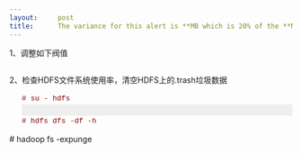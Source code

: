```yaml
---
layout:     post
title:      The variance for this alert is **MB which is 20% of the **MB average (**MB is the limit)
---
```

<div id="article_content" class="article_content clearfix csdn-tracking-statistics" data-pid="blog" data-mod="popu_307" data-dsm="post">
								            <link rel="stylesheet" href="https://csdnimg.cn/release/phoenix/template/css/ck_htmledit_views-f76675cdea.css">
						<div class="htmledit_views" id="content_views">
                
<p>1、调整如下阀值</p>
<p><img src="https://img-blog.csdn.net/20170901093138304?watermark/2/text/aHR0cDovL2Jsb2cuY3Nkbi5uZXQvWmhvdXl1YW5MaW5saQ==/font/5a6L5L2T/fontsize/400/fill/I0JBQkFCMA==/dissolve/70/gravity/Center" alt=""></p>
<p>2、检查HDFS文件系统使用率，清空HDFS上的.trash垃圾数据</p>
<p></p>
<ol style="color:rgb(51,51,51);font-family:Menlo, Monaco, Consolas, 'Courier New', monospace;font-size:13px;"><li class="L0" style="line-height:20px;list-style-type:none;"><span class="com" style="color:rgb(136,0,0);"># su - hdfs</span></li><li class="L1" style="line-height:20px;list-style-type:none;background:rgb(238,238,238);">
<span class="pln" style="color:rgb(0,0,0);"> </span></li><li class="L2" style="line-height:20px;list-style-type:none;"><span class="com" style="color:rgb(136,0,0);"># hdfs dfs -df -h</span></li></ol><div><span></span># hadoop fs -expunge</div>
<img src="https://img-blog.csdn.net/20170901093453055?watermark/2/text/aHR0cDovL2Jsb2cuY3Nkbi5uZXQvWmhvdXl1YW5MaW5saQ==/font/5a6L5L2T/fontsize/400/fill/I0JBQkFCMA==/dissolve/70/gravity/Center" alt=""><br><p></p>
<p><br></p>
            </div>
                </div>
